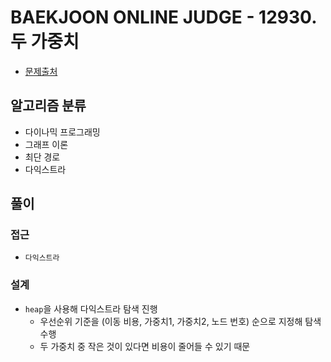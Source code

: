 # BAEKJOON ONLINE JUDGE - 12930. 두 가중치

- [문제출처](https://www.acmicpc.net/problem/12930 '12930. 두 가중치')

## 알고리즘 분류

- 다이나믹 프로그래밍
- 그래프 이론
- 최단 경로
- 다익스트라

## 풀이

### 접근

- `다익스트라`

### 설계

- `heap`을 사용해 다익스트라 탐색 진행
  - 우선순위 기준을 (이동 비용, 가중치1, 가중치2, 노드 번호) 순으로 지정해 탐색 수행
  - 두 가중치 중 작은 것이 있다면 비용이 줄어들 수 있기 때문
